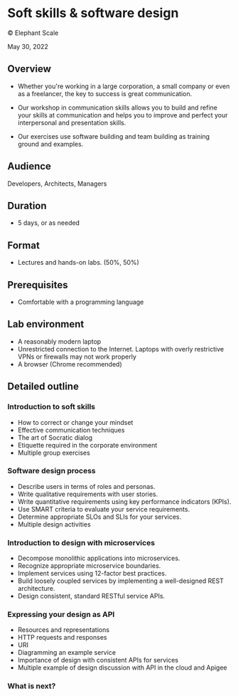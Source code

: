 # Soft skills & software design

© Elephant Scale

May 30, 2022

## Overview

* Whether you're working in a large corporation, a small company or even as a freelancer, the key to success is great communication. 

* Our workshop in communication skills allows you to build and refine your skills at communication and helps you to improve and perfect your interpersonal and presentation skills. 

* Our exercises use software building and team building as training ground and examples.

## Audience
Developers, Architects, Managers

## Duration
* 5 days, or as needed 

## Format

* Lectures and hands-on labs. (50%, 50%)

## Prerequisites

* Comfortable with a programming language


## Lab environment

* A reasonably modern laptop
* Unrestricted connection to the Internet. 
Laptops with overly restrictive VPNs or firewalls may not work properly
* A browser (Chrome recommended)

## Detailed outline


### Introduction to soft skills

* How to correct or change your mindset
* Effective communication techniques
* The art of Socratic dialog
* Etiquette required in the corporate environment
* Multiple group exercises
  
### Software design process 

* Describe users in terms of roles and personas.
* Write qualitative requirements with user stories.
* Write quantitative requirements using key performance indicators (KPIs).
* Use SMART criteria to evaluate your service requirements.
* Determine appropriate SLOs and SLIs for your services.
* Multiple design activities


### Introduction to design with microservices

* Decompose monolithic applications into microservices.
* Recognize appropriate microservice boundaries.
* Implement services using 12-factor best practices.
* Build loosely coupled services by implementing a well-designed REST architecture.
* Design consistent, standard RESTful service APIs.

### Expressing your design as API

* Resources and representations
* HTTP requests and responses
* URI
* Diagramming an example service
* Importance of design with consistent APIs for services
* Multiple example of design discussion with API in the cloud and Apigee


### What is next?